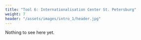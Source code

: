 ```yaml
---
title: "Tool 6: Internationalisation Center St. Petersburg"
weight: 7
header: "/assets/images/intro_1/header.jpg"
---
```


Nothing to see here yet.
